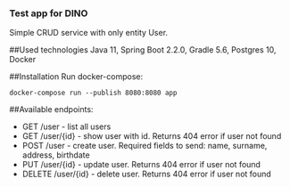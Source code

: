 ### Test app for DINO
Simple CRUD service with only entity User.

##Used technologies
Java 11, Spring Boot 2.2.0, Gradle 5.6, Postgres 10, Docker

##Installation
Run docker-compose:
```shell script
docker-compose run --publish 8080:8080 app
```

##Available endpoints:
- GET /user - list all users
- GET /user/{id} - show user with id. Returns 404 error if user not found
- POST /user - create user. Required fields to send: name, surname, address, birthdate
- PUT /user/{id} - update user. Returns 404 error if user not found
- DELETE /user/{id} - delete user. Returns 404 error if user not found


